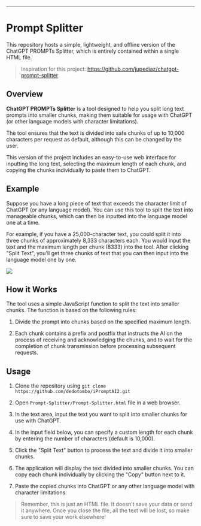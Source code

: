 ---
# Prompt Splitter

This repository hosts a simple, lightweight, and offline version of the ChatGPT PROMPTs Splitter, which is entirely contained within a single HTML file.

> Inspiration for this project: https://github.com/jupediaz/chatgpt-prompt-splitter

## Overview
**ChatGPT PROMPTs Splitter** is a tool designed to help you split long text prompts into smaller chunks, making them suitable for usage with ChatGPT (or other language models with character limitations).

The tool ensures that the text is divided into safe chunks of up to 10,000 characters per request as default, although this can be changed by the user.

This version of the project includes an easy-to-use web interface for inputting the long text, selecting the maximum length of each chunk, and copying the chunks individually to paste them to ChatGPT.

## Example
Suppose you have a long piece of text that exceeds the character limit of ChatGPT (or any language model). You can use this tool to split the text into manageable chunks, which can then be inputted into the language model one at a time.

For example, if you have a 25,000-character text, you could split it into three chunks of approximately 8,333 characters each. You would input the text and the maximum length per chunk (8333) into the tool. After clicking "Split Text", you'll get three chunks of text that you can then input into the language model one by one.

![](../assets/Prompt-Splitter.jpg)

## How it Works
The tool uses a simple JavaScript function to split the text into smaller chunks. The function is based on the following rules:

1. Divide the prompt into chunks based on the specified maximum length.

2. Each chunk contains a prefix and postfix that instructs the AI on the process of receiving and acknowledging the chunks, and to wait for the completion of chunk transmission before processing subsequent requests.

## Usage
1. Clone the repository using `git clone https://github.com/dedotombo/iPromptAI2.git`

2. Open `Prompt-Splitter/Prompt-Splitter.html` file in a web browser.

3. In the text area, input the text you want to split into smaller chunks for use with ChatGPT.

4. In the input field below, you can specify a custom length for each chunk by entering the number of characters (default is 10,000).

5. Click the "Split Text" button to process the text and divide it into smaller chunks.

6. The application will display the text divided into smaller chunks. You can copy each chunk individually by clicking the "Copy" button next to it.

7. Paste the copied chunks into ChatGPT or any other language model with character limitations.

> Remember, this is just an HTML file. It doesn't save your data or send it anywhere. Once you close the file, all the text will be lost, so make sure to save your work elsewhere!
